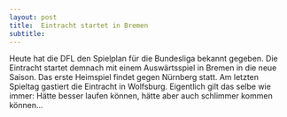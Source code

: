 ```yaml
---
layout: post
title:  Eintracht startet in Bremen
subtitle:  
---
```


Heute hat die DFL den Spielplan für die Bundesliga bekannt gegeben. Die Eintracht startet demnach mit einem Auswärtsspiel in Bremen in die neue Saison. Das erste Heimspiel findet gegen Nürnberg statt. Am letzten Spieltag gastiert die Eintracht in Wolfsburg. Eigentlich gilt das selbe wie immer: Hätte besser laufen können, hätte aber auch schlimmer kommen können...


